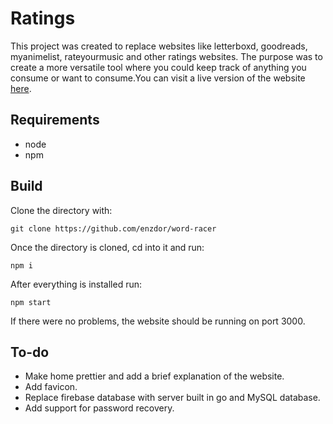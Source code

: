 # Ratings

This project was created to replace websites like letterboxd, goodreads, myanimelist, rateyourmusic and other ratings websites. The purpose was to create a more versatile tool where you could keep track of anything you consume or want to consume.You can visit a live version of the website [here](https://ratings-gray.vercel.app).

## Requirements

- node
- npm

## Build

Clone the directory with:

`
git clone https://github.com/enzdor/word-racer
`

Once the directory is cloned, cd into it and run:

`
npm i 
`

After everything is installed run:

`
npm start
`

If there were no problems, the website should be running on port 3000.

## To-do

- Make home prettier and add a brief explanation of the website.
- Add favicon.
- Replace firebase database with server built in go and MySQL database.
- Add support for password recovery.
